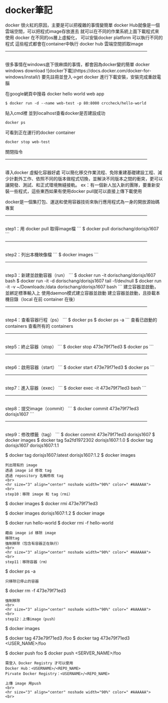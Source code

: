 # docker筆記

docker 很火紅的原因，主要是可以把複雜的事情變簡單
docker Hub就像是一個雲端空間，可以把程式image存放進去
就可以在不同的作業系統上面下載程式來使用
docker 在不同的os層上虛擬化，
可以安裝docker platform
可以執行不同的程式
這些程式都會在container中執行
docker hub 雲端空間抓取image
<br>
<hr size="3" align="center" noshade width="90%" color="	#AAAAAA">
<br>
很多事情在windows底下很麻煩的事情，都會因為docker變的簡單
docker windows download
![docker下載](https://docs.docker.com/docker-for-windows/install/)
要先註冊並登入→get docker 進行下載安裝，安裝完成重啟電腦

在google網頁中搜尋 docker hello world web app
```
$ docker run -d --name web-test -p 80:8000 crccheck/hello-world
```
貼入cmd裡
並到localhost查看docker是否建設成功

```
docker ps
```
可看到正在運行的docker container

```
docker stop web-test
```
關閉指令
<br>
<hr size="3" align="center" noshade width="90%" color="	#AAAAAA">
<br>
導入docker 虛擬化容器好處
可以簡化移交作業流程、免除重建基礎建設工程、減少計劃外工作、依照不同的版本做程式切換，並解決不同版本之間的衝突，更可以讓開發、測試、和正式環境無縫接軌。
ex：有一個新人加入新的團隊，要重新安裝一些程式，這些東西如果有使用docker pull就可以直接上傳下載使用

docker是一個集打包、運送和使用容器技術來執行應用程式為一身的開放源始碼專案
<br>
<hr size="3" align="center" noshade width="90%" color="	#AAAAAA">
<br>
step1：用 docker pull 取得image檔
```
$ docker pull dorischang/dorisjs1607
```
<br>
<hr size="3" align="center" noshade width="90%" color="	#AAAAAA">
<br>
step2：列出本機映像檔
```
$ docker images
```
<br>
<hr size="3" align="center" noshade width="90%" color="	#AAAAAA">
<br>
step3：新建並啟動容器（run）
```
$ docker run -it dorischang/dorisjs1607 bash
$ docker run -it -d dorischang/dorisjs1607 tail -f/dev/null
$ docker run -it -v ~/Downloads:/data dorischang/dorisjs1607 bash
```
建立容器並啟動，並綁定標準輸入上
使用daemon模式建立容器並啟動
建立容器並啟動，且掛載本機目錄（local 在前 container 在後）
<br>
<hr size="3" align="center" noshade width="90%" color="	#AAAAAA">
<br>
step4：查看容器行程（ps）
```
$ docker ps
$ docker ps -a
```
查看已啟動的 containers
查看所有的 containers
<br>
<hr size="3" align="center" noshade width="90%" color="	#AAAAAA">
<br>
step5：終止容器（stop）
```
$ docker stop 473e79f71ed3
$ docker ps
```
<br>
<hr size="3" align="center" noshade width="90%" color="	#AAAAAA">
<br>
step6：啟用容器（start）
```
$ docker start 473e79f71ed3
$ docker ps
```
<br>
<hr size="3" align="center" noshade width="90%" color="	#AAAAAA">
<br>
step7：進入容器（exec）
```
$ docker exec -it 473e79f71ed3 bash
```
<br>
<hr size="3" align="center" noshade width="90%" color="	#AAAAAA">
<br>
step8：提交image（commit）
```
$ docker commit 473e79f71ed3 dorisjs1607
```
<br>
<hr size="3" align="center" noshade width="90%" color="	#AAAAAA">
<br>
step9：修改標籤（tag）
```
$ docker commit 473e79f71ed3 dorisjs1607
$ docker images
$ docker tag 5a2fd1972302 dorisjs1607:1.0
$ docker tag dorisjs1607 dorisjs1607:1.1

$ docker tag dorisjs1607:latest dorisjs1607:1.2
$ docker images
```
列出現有的 image  
透過 image id 修改 tag
透過 repository 名稱修改 tag
<br>
<hr size="3" align="center" noshade width="90%" color="	#AAAAAA">
<br>
step10：移除 image 和 tag（rmi）
```
$ docker images
$ docker rmi 473e79f71ed3

$ docker images dorisjs1607:1.2
$ docker image

$ docker run hello-world
$ docker rmi -f hello-world
```
藉由 image id 移除 image
移除tag
強制移除（包含有容器正在執行）
<br>
<hr size="3" align="center" noshade width="90%" color="	#AAAAAA">
<br>
step11：移除容器（rm）
```
$ docker ps -a
```
只移除已停止的容器

```
$ docker rm -f 473e79f71ed3
```
強制移除
<br>
<hr size="3" align="center" noshade width="90%" color="	#AAAAAA">
<br>
step12：上傳image（push）
```
$ docker images

$ docker tag 473e79f71ed3 <USERNAME>/foo
$ docker tag 473e79f71ed3 <USER_NAME>/foo

$ docker push <USERNAME>foo
$ docker push <SERVER_NAME>/foo
```
需登入 Docker Registry 才可以使用
Docker Hub：<USERNAME>/<REPO_NAME>
Pirvate Docker Registry：<USERNAME>/<REPO_NAME>

上傳 image 用push
<br>
<hr size="3" align="center" noshade width="90%" color="	#AAAAAA">
<br>


